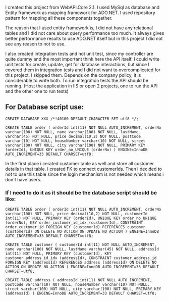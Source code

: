 I created this project from WebAPI.Core 2.1. I used MySql as database and Entity framework as mapping framework for ADO.NET. I used repository pattern for mapping all these components together.

The reason that I used entity framework is, I did not have any relational tables and I did not care about query performance too much. It always gives better performance results to use ADO.NET itself but in this project I did not see any reason to not to use.

I also created integration tests and not unit test, since my controller are quite dummy and the most important think here the API itself. 
I could write unit tests for create, update, get for database interactions, but since I covered them in integration tests and I did not want to overcomplicated for this project, I skipped them. Depends on the company policy, it is considerable to write both.
To run integration tests the API should be running. (Host the application in IIS or open 2 projects, one to run the API and the other one to run tests)

## For Database script use:
`CREATE DATABASE XXX /*!40100 DEFAULT CHARACTER SET utf8 */;`

`CREATE TABLE order (
  orderId int(11) NOT NULL AUTO_INCREMENT,
  orderNo varchar(100) NOT NULL,
  name varchar(100) NOT NULL,
  lastName varchar(45) NOT NULL,
  price decimal(10,2) NOT NULL,
  postCode varchar(10) NOT NULL,
  houseNumber varchar(10) NOT NULL,
  street varchar(100) NOT NULL,
  city varchar(100) NOT NULL,
  PRIMARY KEY (orderId),
  UNIQUE KEY order_no_UNIQUE (orderNo)
) ENGINE=InnoDB AUTO_INCREMENT=33 DEFAULT CHARSET=utf8;`

In the first place i cerated customer table as well and store all customer details in that table. I created FK to connect customerIds. Then I decided to not to use this table since the login mechanism is not needed which means i don't have users. 
### If I need to do it as it should be the database script should be like:

`CREATE TABLE order (
  orderId int(11) NOT NULL AUTO_INCREMENT,
  orderNo varchar(100) NOT NULL,
  price decimal(10,2) NOT NULL,
  customerId int(11) NOT NULL,
  PRIMARY KEY (orderId),
  UNIQUE KEY order_no_UNIQUE (orderNo),
  KEY order_customer_id_idx (customerId),
  CONSTRAINT order_customer_id FOREIGN KEY (customerId) REFERENCES customer (customerId) ON DELETE NO ACTION ON UPDATE NO ACTION
) ENGINE=InnoDB AUTO_INCREMENT=33 DEFAULT CHARSET=utf8;`

`CREATE TABLE customer (
  customerId int(11) NOT NULL AUTO_INCREMENT,
  name varchar(100) NOT NULL,
  lastName varchar(45) NOT NULL,
  addressId int(11) NOT NULL,
  PRIMARY KEY (customerId),
  KEY customer_address_id_idx (addressId),
  CONSTRAINT customer_address_id FOREIGN KEY (addressId) REFERENCES address (addressId) ON DELETE NO ACTION ON UPDATE NO ACTION
) ENGINE=InnoDB AUTO_INCREMENT=33 DEFAULT CHARSET=utf8;`

`CREATE TABLE address (
  addressId int(11) NOT NULL AUTO_INCREMENT,
  postCode varchar(10) NOT NULL,
  houseNumber varchar(10) NOT NULL,
  street varchar(100) NOT NULL,
  city varchar(100) NOT NULL,
  PRIMARY KEY (addressId)
) ENGINE=InnoDB AUTO_INCREMENT=33 DEFAULT CHARSET=utf8;`


